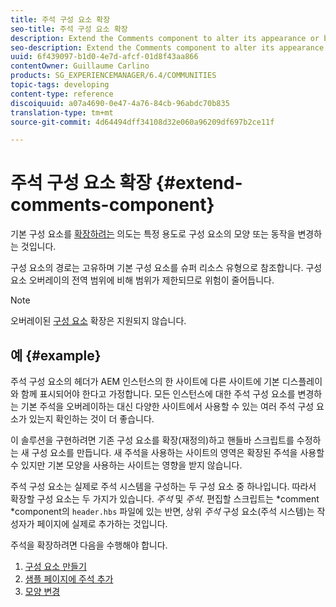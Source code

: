 ```yaml
---
title: 주석 구성 요소 확장
seo-title: 주석 구성 요소 확장
description: Extend the Comments component to alter its appearance or behavior for specific uses
seo-description: Extend the Comments component to alter its appearance or behavior for specific uses
uuid: 6f439097-b1d0-4e7d-afcf-01d8f43aa866
contentOwner: Guillaume Carlino
products: SG_EXPERIENCEMANAGER/6.4/COMMUNITIES
topic-tags: developing
content-type: reference
discoiquuid: a07a4690-0e47-4a76-84cb-96abdc70b835
translation-type: tm+mt
source-git-commit: 4d64494dff34108d32e060a96209df697b2ce11f

---
```



# 주석 구성 요소 확장 {#extend-comments-component}

기본 구성 요소를 [확장하려는](client-customize.md#extensions) 의도는 특정 용도로 구성 요소의 모양 또는 동작을 변경하는 것입니다.

구성 요소의 경로는 고유하며 기본 구성 요소를 슈퍼 리소스 유형으로 참조합니다. 구성 요소 오버레이의 전역 범위에 비해 범위가 제한되므로 위험이 줄어듭니다.

>[!NOTE]
>
>오버레이된 [구성 요소](client-customize.md#overlays) 확장은 지원되지 않습니다.

## 예 {#example}

주석 구성 요소의 헤더가 AEM 인스턴스의 한 사이트에 다른 사이트에 기본 디스플레이와 함께 표시되어야 한다고 가정합니다. 모든 인스턴스에 대한 주석 구성 요소를 변경하는 기본 주석을 오버레이하는 대신 다양한 사이트에서 사용할 수 있는 여러 주석 구성 요소가 있는지 확인하는 것이 더 좋습니다.

이 솔루션을 구현하려면 기존 구성 요소를 확장(재정의)하고 핸들바 스크립트를 수정하는 새 구성 요소를 만듭니다. 새 주석을 사용하는 사이트의 영역은 확장된 주석을 사용할 수 있지만 기본 모양을 사용하는 사이트는 영향을 받지 않습니다.

주석 구성 요소는 실제로 주석 시스템을 구성하는 두 구성 요소 중 하나입니다. 따라서 확장할 구성 요소는 두 가지가 있습니다. *주석* 및 *주석*. 편집할 스크립트는 *comment *component의 `header.hbs` 파일에 있는 반면, 상위 *주석* 구성 요소(주석 시스템)는 작성자가 페이지에 실제로 추가하는 것입니다.

주석을 확장하려면 다음을 수행해야 합니다.

1. [구성 요소 만들기](extend-create-components.md)
1. [샘플 페이지에 주석 추가](extend-sample-page.md)
1. [모양 변경](extend-alter-appearance.md)

